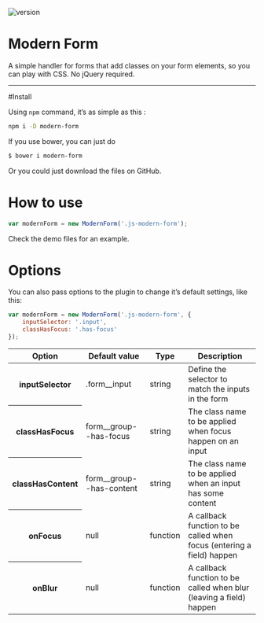 ![version](https://img.shields.io/badge/version-2.0.0-orange.svg?style=flat-square)

# Modern Form

A simple handler for forms that add classes on your form elements, so you can play with CSS. No jQuery required.

---

#Install

Using `npm` command, it’s as simple as this :
```bash
npm i -D modern-form
```

If you use bower, you can just do

```bash
$ bower i modern-form
```

Or you could just download the files on GitHub.

# How to use

```javascript
var modernForm = new ModernForm('.js-modern-form');
```

Check the demo files for an example.

# Options

You can also pass options to the plugin to change it’s default settings, like this:

```javascript
var modernForm = new ModernForm('.js-modern-form', {
	inputSelector: '.input',
	classHasFocus: '.has-focus'
});
```

<table>
	<thead>
		<tr>
			<th>Option</th>
			<th>Default value</th>
			<th>Type</th>
			<th>Description</th>
		</tr>
	</thead>
	<tbody>
		<tr>
			<th>inputSelector</th>
			<td>.form__input</td>
			<td>string</td>
			<td>Define the selector to match the inputs in the form</td>
		</tr>
		<tr>
			<th>classHasFocus</th>
			<td>form__group--has-focus</td>
			<td>string</td>
			<td>The class name to be applied when focus happen on an input</td>
		</tr>
		<tr>
			<th>classHasContent</th>
			<td>form__group--has-content</td>
			<td>string</td>
			<td>The class name to be applied when an input has some content</td>
		</tr>
		<tr>
			<th>onFocus</th>
			<td>null</td>
			<td>function</td>
			<td>A callback function to be called when focus (entering a field) happen</td>
		</tr>
		<tr>
			<th>onBlur</th>
			<td>null</td>
			<td>function</td>
			<td>A callback function to be called when blur (leaving a field) happen</td>
		</tr>
	</tbody>
</table>

